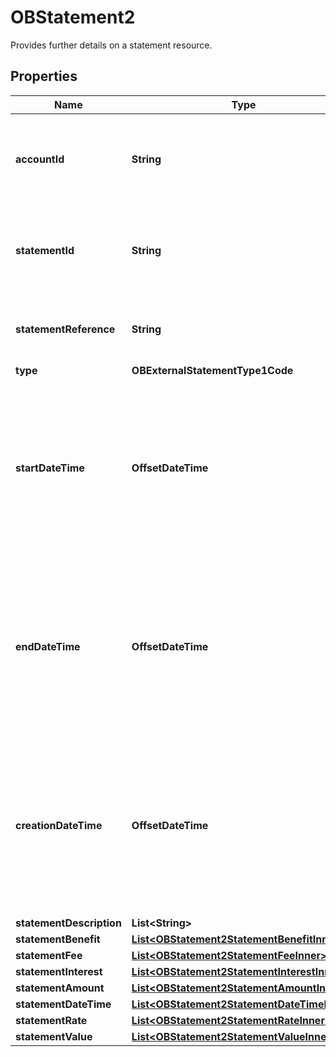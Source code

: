 

# OBStatement2

Provides further details on a statement resource.

## Properties

| Name | Type | Description | Notes |
|------------ | ------------- | ------------- | -------------|
|**accountId** | **String** | A unique and immutable identifier used to identify the account resource. This identifier has no meaning to the account owner. |  |
|**statementId** | **String** | Unique identifier for the statement resource within an servicing institution. This identifier is both unique and immutable. |  [optional] |
|**statementReference** | **String** | Unique reference for the statement. This reference may be optionally populated if available. |  [optional] |
|**type** | **OBExternalStatementType1Code** |  |  |
|**startDateTime** | **OffsetDateTime** | Date and time at which the statement period starts.All dates in the JSON payloads are represented in ISO 8601 date-time format.  All date-time fields in responses must include the timezone. An example is below: 2017-04-05T10:43:07+00:00 |  |
|**endDateTime** | **OffsetDateTime** | Date and time at which the statement period ends.All dates in the JSON payloads are represented in ISO 8601 date-time format.  All date-time fields in responses must include the timezone. An example is below: 2017-04-05T10:43:07+00:00 |  |
|**creationDateTime** | **OffsetDateTime** | Date and time at which the resource was created.All dates in the JSON payloads are represented in ISO 8601 date-time format.  All date-time fields in responses must include the timezone. An example is below: 2017-04-05T10:43:07+00:00 |  |
|**statementDescription** | **List&lt;String&gt;** |  |  [optional] |
|**statementBenefit** | [**List&lt;OBStatement2StatementBenefitInner&gt;**](OBStatement2StatementBenefitInner.md) |  |  [optional] |
|**statementFee** | [**List&lt;OBStatement2StatementFeeInner&gt;**](OBStatement2StatementFeeInner.md) |  |  [optional] |
|**statementInterest** | [**List&lt;OBStatement2StatementInterestInner&gt;**](OBStatement2StatementInterestInner.md) |  |  [optional] |
|**statementAmount** | [**List&lt;OBStatement2StatementAmountInner&gt;**](OBStatement2StatementAmountInner.md) |  |  [optional] |
|**statementDateTime** | [**List&lt;OBStatement2StatementDateTimeInner&gt;**](OBStatement2StatementDateTimeInner.md) |  |  [optional] |
|**statementRate** | [**List&lt;OBStatement2StatementRateInner&gt;**](OBStatement2StatementRateInner.md) |  |  [optional] |
|**statementValue** | [**List&lt;OBStatement2StatementValueInner&gt;**](OBStatement2StatementValueInner.md) |  |  [optional] |




